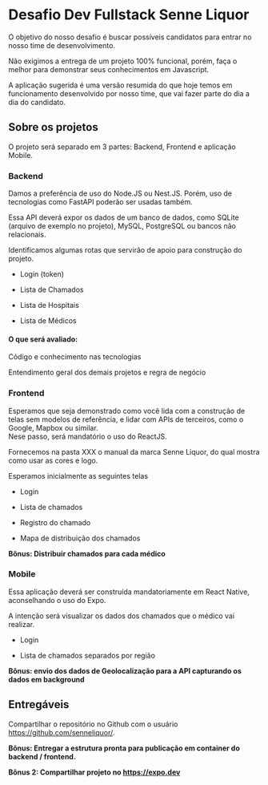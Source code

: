 # Desafio Dev Fullstack Senne Liquor 
O objetivo do nosso desafio é buscar possíveis candidatos para entrar no nosso time de desenvolvimento. 

Não exigimos a entrega de um projeto 100% funcional, porém, faça o melhor para demonstrar seus conhecimentos em Javascript. 

A aplicação sugerida é uma versão resumida do que hoje temos em funcionamento desenvolvido por nosso time, que vai fazer parte do dia a dia do candidato. 

## Sobre os projetos 

O projeto será separado em 3 partes: Backend, Frontend e aplicação Mobile.

### Backend 

Damos a preferência de uso do Node.JS ou Nest.JS. Porém, uso de tecnologias como FastAPI poderão ser usadas também. 

Essa API deverá expor os dados de um banco de dados, como SQLite (arquivo de exemplo no projeto), MySQL, PostgreSQL ou bancos não relacionais. 

Identificamos algumas rotas que servirão de apoio para construção do projeto. 

* Login (token) 

* Lista de Chamados 

* Lista de Hospitais

* Lista de Médicos 

#### O que será avaliado: 

Código e conhecimento nas tecnologias 

Entendimento geral dos demais projetos e regra de negócio 

### Frontend 

Esperamos que seja demonstrado como você lida com a construção de telas sem modelos de referência, e lidar com APIs de terceiros, como o Google, Mapbox ou similar.  
Nese passo, será mandatório o uso do ReactJS. 

Fornecemos na pasta XXX o manual da marca Senne Liquor, do qual mostra como usar as cores e logo. 

Esperamos inicialmente as seguintes telas  

* Login 

* Lista de chamados 

* Registro do chamado 

* Mapa de distribuição dos chamados 

**Bônus: Distribuir chamados para cada médico**

 

### Mobile 

Essa aplicação deverá ser construída mandatoriamente em React Native, aconselhando o uso do Expo. 

A intenção será visualizar os dados dos chamados que o médico vai realizar. 

 

* Login 

* Lista de chamados separados por região 

**Bônus: envio dos dados de Geolocalização para a API capturando os dados em background**

 

## Entregáveis

Compartilhar o repositório no Github com o usuário https://github.com/senneliquor/. 

**Bônus: Entregar a estrutura pronta para publicação em container do backend / frontend.**

**Bônus 2: Compartilhar projeto no https://expo.dev**
